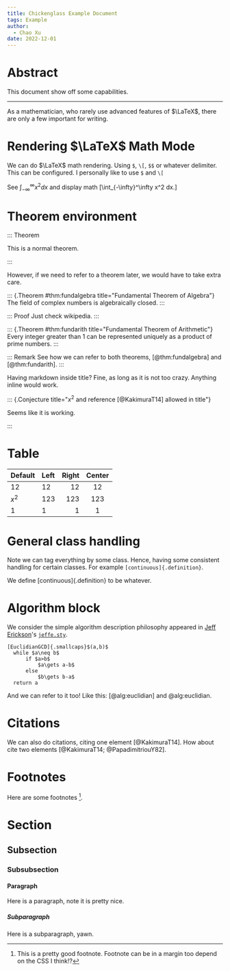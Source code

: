 ```yaml
---
title: Chickenglass Example Document
tags: Example
author: 
  - Chao Xu
date: 2022-12-01
---
```


# Abstract

This document show off some capabilities.

******

As a mathematician, who rarely use advanced features of $\LaTeX$, there are only a few important for writing.

# Rendering $\LaTeX$ Math Mode

We can do $\LaTeX$ math rendering. Using `$`, `\[`, `$$` or whatever delimiter. 
This can be configured. I personally like to use `$` and `\[`

See $\int_{-\infty}^\infty x^2 dx$ and display math \[\int_{-\infty}^\infty x^2 dx.\]

#  Theorem environment

::: Theorem

  This is a normal theorem.

:::

However, if we need to refer to a theorem later, we would have to take extra care.

::: {.Theorem #thm:fundalgebra title="Fundamental Theorem of Algebra"}
  The field of complex numbers is algebraically closed.
:::

::: Proof
  Just check wikipedia.
:::

::: {.Theorem #thm:fundarith title="Fundamental Theorem of Arithmetic"}
  Every integer greater than $1$ can be represented uniquely as a product of prime numbers. 
:::

::: Remark
  See how we can refer to both theorems, [@thm:fundalgebra] and [@thm:fundarith].
:::

Having markdown inside title? Fine, as long as it is not too crazy. Anything inline would work.

::: {.Conjecture title="$x^2$ and reference [@KakimuraT14] allowed in title"}

  Seems like it is working.

:::

# Table

| Default | Left | Right | Center |
|---------|:-----|------:|:------:|
| 12      | 12   |    12 |   12   |
| $x^2$   | 123  |   123 |  123   |
| 1       | 1    |     1 |   1    |


# General class handling

Note we can tag everything by some class. Hence, having some consistent handling for certain classes. For example `[continuous]{.definition}`.

We define [continuous]{.definition} to be whatever.

# Algorithm block

We consider the simple algorithm description philosophy appeared in [Jeff Erickson](https://jeffe.cs.illinois.edu/)'s [`jeffe.sty`](https://jeffe.cs.illinois.edu/pubs/tex/jeffe.sty).

```{.algorithm #alg:euclidian title="Pseudocode of the Euclidean Algorithm."}
[EuclidianGCD]{.smallcaps}$(a,b)$
  while $a\neq b$
      if $a>b$
          $a\gets a-b$
      else
          $b\gets b-a$
  return a
```

And we can refer to it too! Like this: [@alg:euclidian] and @alg:euclidian.

# Citations

We can also do citations, citing one element [@KakimuraT14]. How about cite two elements [@KakimuraT14; @PapadimitriouY82].

# Footnotes

Here are some footnotes [^1].


# Section

## Subsection

### Subsubsection

#### Paragraph
Here is a paragraph, note it is pretty nice. 

##### Subparagraph 
Here is a subparagraph, yawn. 

[^1]: This is a pretty good footnote. Footnote can be in a margin too depend on the CSS I think!?